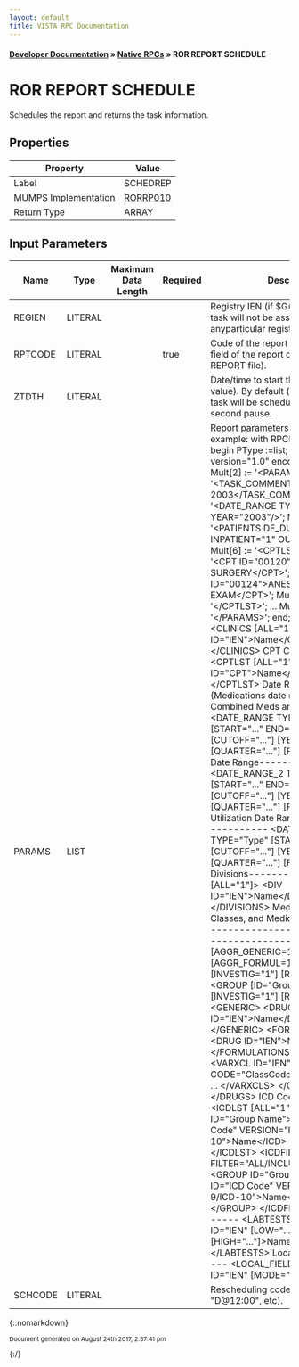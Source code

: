 ```yaml
---
layout: default
title: VISTA RPC Documentation
---
```


#### [Developer Documentation](../index) &#187; [Native RPCs](TableOfContents) &#187; ROR REPORT SCHEDULE<br/>
# ROR REPORT SCHEDULE

Schedules the report and returns the task information.

## Properties

Property | Value
--- | ---
Label | SCHEDREP
MUMPS Implementation | [RORRP010](http://code.osehra.org/dox/Routine_RORRP010_source.html)
Return Type | ARRAY


## Input Parameters

Name | Type | Maximum Data Length | Required | Description
--- | --- | --- | --- | ---
REGIEN | LITERAL |  |  | Registry IEN (if $G(REGIEN)&#x27;&gt;0 the task will not be associated with anyparticular registry).
RPTCODE | LITERAL |  | true | Code of the report (value of the CODE field of the report descriptor inthe ROR REPORT file).
ZTDTH | LITERAL |  |  | Date/time to start the task (external value). By default (if $G(ZDTH)&#x3D;&quot;&quot;),the task will be scheduled to run after 3-second pause.
PARAMS | LIST |  |  | Report parameters in XML format. For example:   with RPCBroker.Param[4] do    begin      PType :&#x3D;list;      Mult[1] :&#x3D; &#x27;&lt;?xml version&#x3D;&quot;1.0&quot; encoding&#x3D;&quot;UTF-8&quot;?&gt;&#x27;      Mult[2] :&#x3D; &#x27;&lt;PARAMS&gt;&#x27;;      Mult[3] :&#x3D; &#x27;&lt;TASK_COMMENT&gt;Ear procedures 2003&lt;/TASK_COMMENT&gt;&#x27;      Mult[4] :&#x3D; &#x27;&lt;DATE_RANGE TYPE&#x3D;&quot;YEAR&quot; YEAR&#x3D;&quot;2003&quot;/&gt;&#x27;;      Mult[5] :&#x3D; &#x27;&lt;PATIENTS DE_DURING&#x3D;&quot;1&quot; INPATIENT&#x3D;&quot;1&quot; OUTPATIENT&#x3D;&quot;1&quot;&gt;&#x27;;      Mult[6] :&#x3D; &#x27;&lt;CPTLST&gt;&#x27;;      Mult[7] :&#x3D; &#x27;&lt;CPT ID&#x3D;&quot;00120&quot;&gt;ANESTH, EAR SURGERY&lt;/CPT&gt;&#x27;;      Mult[8] :&#x3D; &#x27;&lt;CPT ID&#x3D;&quot;00124&quot;&gt;ANESTH, EAR EXAM&lt;/CPT&gt;&#x27;;      Mult[9] :&#x3D; &#x27;&lt;/CPTLST&gt;&#x27;;      ...      Mult[n] :&#x3D; &#x27;&lt;/PARAMS&gt;&#x27;;    end; Clinics-------   &lt;CLINICS [ALL&#x3D;&quot;1&quot;]&gt;    &lt;CLINIC ID&#x3D;&quot;IEN&quot;&gt;Name&lt;/CLINIC&gt;    ...  &lt;/CLINICS&gt; CPT Codes---------   &lt;CPTLST [ALL&#x3D;&quot;1&quot;]&gt;    &lt;CPT ID&#x3D;&quot;CPT&quot;&gt;Name&lt;/CPT&gt;    ...  &lt;/CPTLST&gt; Date Range----------(Medications date range for the Combined Meds and Labs report)   &lt;DATE_RANGE TYPE&#x3D;&quot;Type&quot; [START&#x3D;&quot;...&quot; END&#x3D;&quot;...&quot;]    [CUTOFF&#x3D;&quot;...&quot;] [YEAR&#x3D;&quot;...&quot; [QUARTER&#x3D;&quot;...&quot;]    [FISCAL&#x3D;&quot;1&quot;]]/&gt; Lab Date Range--------------   &lt;DATE_RANGE_2 TYPE&#x3D;&quot;Type&quot; [START&#x3D;&quot;...&quot; END&#x3D;&quot;...&quot;]    [CUTOFF&#x3D;&quot;...&quot;] [YEAR&#x3D;&quot;...&quot; [QUARTER&#x3D;&quot;...&quot;]    [FISCAL&#x3D;&quot;1&quot;]]/&gt; Utilization Date Range----------------------   &lt;DATE_RANGE_3 TYPE&#x3D;&quot;Type&quot; [START&#x3D;&quot;...&quot; END&#x3D;&quot;...&quot;]    [CUTOFF&#x3D;&quot;...&quot;] [YEAR&#x3D;&quot;...&quot; [QUARTER&#x3D;&quot;...&quot;]    [FISCAL&#x3D;&quot;1&quot;]]/&gt; Divisions---------   &lt;DIVISIONS [ALL&#x3D;&quot;1&quot;]&gt;    &lt;DIV ID&#x3D;&quot;IEN&quot;&gt;Name&lt;/DIV&gt;    ...  &lt;/DIVISIONS&gt; Medications, Drug Classes, and Medication Groups------------------------------------------------   &lt;DRUGS [AGGR_GENERIC&#x3D;1] [AGGR_FORMUL&#x3D;1] [ALL&#x3D;&quot;1&quot;]    [INVESTIG&#x3D;&quot;1&quot;] [REGMEDS&#x3D;&quot;1&quot;]&gt;    &lt;GROUP [ID&#x3D;&quot;GroupName&quot;] [INVESTIG&#x3D;&quot;1&quot;] [REGMEDS&#x3D;&quot;1&quot;]&gt;      &lt;GENERIC&gt;        &lt;DRUG ID&#x3D;&quot;IEN&quot;&gt;Name&lt;/DRUG&gt;        ...      &lt;/GENERIC&gt;      &lt;FORMULATIONS&gt;        &lt;DRUG ID&#x3D;&quot;IEN&quot;&gt;Name&lt;/DRUG&gt;        ...      &lt;/FORMULATIONS&gt;      &lt;VARXCLS&gt;        &lt;VARXCL ID&#x3D;&quot;IEN&quot; CODE&#x3D;&quot;ClassCode&quot;&gt;Name&lt;/VARXCL&gt;        ...      &lt;/VARXCLS&gt;    &lt;/GROUP&gt;    ...  &lt;/DRUGS&gt; ICD Codes-----------   &lt;ICDLST [ALL&#x3D;&quot;1&quot;]&gt;    &lt;GROUP ID&#x3D;&quot;Group Name&quot;&gt;      &lt;ICD ID&#x3D;&quot;ICD Code&quot; VERSION&#x3D;&quot;ICD-9/ICD-10&quot;&gt;Name&lt;/ICD&gt;      ...    &lt;/GROUP&gt;  &lt;/ICDLST&gt;   &lt;ICDFILT FILTER&#x3D;&quot;ALL/INCLUDE/EXCLUDE&quot;&gt;    &lt;GROUP ID&#x3D;&quot;Group Name&quot;&gt;      &lt;ICD ID&#x3D;&quot;ICD Code&quot; VERSION&#x3D;&quot;ICD-9/ICD-10&quot;&gt;Name&lt;/ICD&gt;      ...    &lt;/GROUP&gt;  &lt;/ICDFILT&gt; Lab Tests---------   &lt;LABTESTS [ALL&#x3D;&quot;1&quot;]&gt;    &lt;LT ID&#x3D;&quot;IEN&quot; [LOW&#x3D;&quot;...&quot;] [HIGH&#x3D;&quot;...&quot;]&gt;Name&lt;/LT&gt;    ...  &lt;/LABTESTS&gt; Local Fields------------   &lt;LOCAL_FIELDS&gt;    &lt;FIELD ID&#x3D;&quot;IEN&quot; [MODE&#x3D;&quot;1&quot;|&quot;-1&quot;]       [NAME&#x3D;&quot;FieldName&quot;]&gt;Description&lt;/FIELD&gt;  &lt;/LOCAL_FIELDS&gt; Lab Result Ranges-----------------   &lt;LRGRANGES&gt;    &lt;LRGRANGE ID&#x3D;&quot;GroupCode&quot; USE&#x3D;&quot;1&quot;      [LOW&#x3D;&quot;...&quot;] [HIGH&#x3D;&quot;...&quot;]&gt;GroupName&lt;/LRGRANGE&gt;  &lt;/LRGRANGES&gt; Number of patients with highest utilization-------------------------------------------   &lt;MAXUTNUM&gt;...&lt;/MAXUTNUM&gt; Minimum number of procedures/results to display-----------------------------------------------   &lt;MINRPNUM&gt;...&lt;/MINRPNUM&gt; Optional Columns----------------   &lt;OPTIONAL_COLUMNS&gt;    &lt;COLUMN ID&#x3D;&quot;ColumnName&quot;/&gt;  &lt;/OPTIONAL_COLUMNS&gt; Report Options--------------   &lt;OPTIONS [COMPLETE&#x3D;&quot;1&quot;] [SUMMARY&#x3D;&quot;1&quot;]    [REGMEDSMRY&#x3D;&quot;1&quot;] [PTLIST&#x3D;&quot;1&quot;]/&gt; Other Registries----------------   &lt;OTHER_REGISTRIES&gt;    &lt;REGISTRY ID&#x3D;&quot;RegIEN&quot; [MODE&#x3D;&quot;1&quot;|&quot;-1&quot;]      [NAME&#x3D;&quot;RegName&quot;]&gt;Description&lt;/REGISTRY&gt;    ...  &lt;/OTHER_REGISTRIES&gt; Subset of Patients------------------   &lt;PATIENTS [CONFIRMED&#x3D;&quot;1&quot;] [PENDING&#x3D;&quot;1&quot;]    [DE_BEFORE&#x3D;&quot;1&quot;] [DE_DURING&#x3D;&quot;1&quot;] [DE_AFTER&#x3D;&quot;1&quot;]    [INPATIENT&#x3D;&quot;1&quot;] [OUTPATIENT&#x3D;&quot;1&quot;]    [COMPLEX&#x3D;&quot;1&quot;] [BASIC&#x3D;&quot;1&quot;]    [LAB&#x3D;&quot;1&quot;] [NOLAB&#x3D;&quot;1&quot;]     [NOTSEEN&#x3D;&quot;1&quot;] [SEEN&#x3D;&quot;1&quot;] [CAREONLY&#x3D;&quot;1&quot;]    [PHARM&#x3D;&quot;1&quot;] [NOPHARM&#x3D;&quot;1&quot;]    [PROC&#x3D;&quot;1&quot;] [NOPROC&#x3D;&quot;1&quot;]/&gt;    &lt;PT ID&#x3D;&quot;DFN&quot; [SSN&#x3D;&quot;SSN&quot;]&gt;Name&lt;/PT&gt;    ...  &lt;/PATIENTS&gt; User Defined Comment--------------------   &lt;TASK_COMMENT&gt;...&lt;/TASK_COMMENT&gt; Utilization Types-----------------   &lt;UTIL_TYPES [ALL&#x3D;&quot;1&quot;]&gt;    &lt;UT ID&#x3D;&quot;UtlCode&quot;/&gt;    ...  &lt;/UTIL_TYPES&gt;   VADRUGCLS     VA drug classes included in the report                 Example:                  Mult[&#x27;&quot;VADRUGCLS(1)&quot;&#x27;] :&#x3D; &#x27;IN140&#x27;;                  Mult[&#x27;&quot;VADRUGCLS(2)&quot;&#x27;] :&#x3D; &#x27;IN150&#x27;;   VIRAL_LOAD    Viral Load options                  ^01: Include Viral Load (0/1)                  ^02: Use range          (0/1)                  ^03: Low                  ^04: High                 Example (include all):                  Mult[&#x27;&quot;VIRAL_LOAD&quot;&#x27;] :&#x3D; &#x27;1&#x27;;                 Example (use range):                  Mult[&#x27;&quot;VIRAL_LOAD&quot;&#x27;] :&#x3D; &#x27;1^1^3000^100000&#x27;;
SCHCODE | LITERAL |  |  | Rescheduling code (&quot;1D&quot;, &quot;1M&quot;, &quot;D@12:00&quot;, etc).



{::nomarkdown} <br/><p style="font-size: 11px">Document generated on August 24th 2017, 2:57:41 pm</p>{:/}